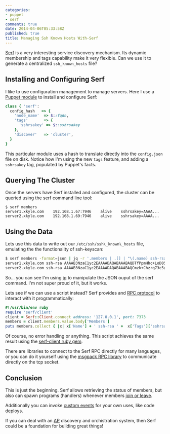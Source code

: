 ```yaml
---
categories:
- puppet
- serf
comments: true
date: 2014-04-06T05:33:58Z
published: true
title: Managing Ssh Known Hosts With-Serf
---
```


[Serf](http://www.serfdom.io/) is a very interesting service discovery mechanism.
Its dynamic membership and tags capability make it very flexible. Can we use it
to generate a centralized `ssh_known_hosts` file?

## Installing and Configuring Serf 

I like to use configuration management to manage servers. Here I use a 
[Puppet module](https://github.com/justinclayton/puppet-module-serf) to 
install and configure Serf:

```ruby
class { 'serf':
  config_hash   => {  
    'node_name'  => $::fqdn, 
    'tags'       => {
      'sshrsakey' => $::sshrsakey
    },          
    'discover'   => 'cluster',
  }     
}
```

This particular module uses a hash to translate directly into the `config.json`
file on disk. Notice how I'm using the new `tags` feature, and adding a `sshrsakey` 
tag, populated by Puppet's facts.

## Querying The Cluster

Once the servers have Serf installed and configured, the cluster can be queried
using the serf command line tool:

```
$ serf members
server1.xkyle.com    192.168.1.67:7946    alive    sshrsakey=AAAA...
server2.xkyle.com    192.168.1.69:7946    alive    sshrsakey=AAAA...
```

## Using the Data

Lets use this data to write out our `/etc/ssh/ssh\_known\_hosts` file,
emulating the the functionality of ssh-keyscan:

```bash
$ serf members -format=json | jq -r '.members | .[] | "\(.name) ssh-rsa \(.tags[])" ' | tee /etc/ssh/ssh_known_hosts
server1.xkyle.com ssh-rsa AAAAB3NzaC1yc2EAAAADAQABAAABAQDTfPpmHhc+LoD05puxC...
server2.xkyle.com ssh-rsa AAAAB3NzaC1yc2EAAAADAQABAAABAQCmzk+Chzrq73c5ytU9I...
```

So... you can see I'm using [jq](http://stedolan.github.io/jq/manual/) to
manipulate the JSON ouput of the serf command. I'm not super proud of it,
but it works.

Lets see if we can use a script instead? Serf provides and 
[RPC protocol](http://www.serfdom.io/docs/agent/rpc.html) to interact with
it programmatically:

```ruby
#!/usr/bin/env ruby
require 'serf/client'
client = Serf::Client.connect address: '127.0.0.1', port: 7373
members = client.members.value.body['Members']
puts members.collect { |x| x['Name'] + ' ssh-rsa ' +  x['Tags']['sshrsakey'] }
```

Of course, no error handling or anything. This script achieves the same 
result using the [serf-client ruby gem](https://rubygems.org/gems/serf-client).

There are libraries to connect to the Serf RPC directly for many languages,
or you can do it yourself using the [msgpack RPC library](http://msgpack.org/rpc/rdoc/current/MessagePack/RPC.html)
to communicate directly on the tcp socket.

## Conclusion

This is just the beginning. Serf allows retrieving the status of members, but
also can spawn programs (handlers) whenever members 
[join or leave](http://www.serfdom.io/docs/agent/event-handlers.html).

Additionally you can invoke [custom events](http://www.serfdom.io/docs/commands/event.html)
for your own uses, like code deploys. 

If you can deal with an [AP](https://en.wikipedia.org/wiki/CAP_theorem) discovery
and orchistration system, then Serf could be a foundation for building great things!
